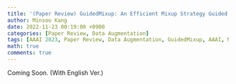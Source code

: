```yaml
---
title: '(Paper Review) GuidedMixup: An Efficient Mixup Strategy Guided by Saliency Maps (AAAI 2023)'
author: Minsoo Kang
date: 2022-11-23 00:19:00 +0900
categories: [Paper Review, Data Augmentation]
tags: [AAAI 2023, Paper Review, Data Augmentation, GuidedMixup, AAAI, Mixup, Mixup-based Augmentation]
math: true
comments: true
---
```


Coming Soon. (With English Ver.)